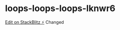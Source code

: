 # loops-loops-loops-lknwr6

[Edit on StackBlitz ⚡️](https://stackblitz.com/edit/loops-loops-loops-lknwr6)
Changed
